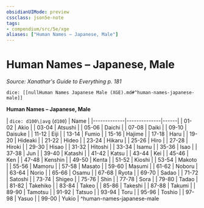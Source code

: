 ```yaml
---
obsidianUIMode: preview
cssclass: json5e-note
tags:
- compendium/src/5e/xge
aliases: ["Human Names – Japanese, Male"]
---
```

# Human Names – Japanese, Male
*Source: Xanathar's Guide to Everything p. 181* 

`dice: [[nullHuman Names Japanese Male (XGE).md#^human-names-japanese-male]]`

**Human Names – Japanese, Male**

| `dice: d100\|avg` (`d100`) | Name |
|-------------|--------------|------|
| 01-02 | Akio |
| 03-04 | Atsushi |
| 05-06 | Daichi |
| 07-08 | Daiki |
| 09-10 | Daisuke |
| 11-12 | Eiji |
| 13-14 | Fumio |
| 15-16 | Hajime |
| 17-18 | Haru |
| 19-20 | Hideaki |
| 21-22 | Hideo |
| 23-24 | Hikaru |
| 25-26 | Hiro |
| 27-28 | Hiroki |
| 29-30 | Hisao |
| 31-32 | Hitoshi |
| 33-34 | Isamu |
| 35-36 | Isao |
| 37-38 | Jun |
| 39-40 | Katashi |
| 41-42 | Katsu |
| 43-44 | Kei |
| 45-46 | Ken |
| 47-48 | Kenshin |
| 49-50 | Kenta |
| 51-52 | Kioshi |
| 53-54 | Makoto |
| 55-56 | Mamoru |
| 57-58 | Masato |
| 59-60 | Masumi |
| 61-62 | Noboru |
| 63-64 | Norio |
| 65-66 | Osamu |
| 67-68 | Ryota |
| 69-70 | Sadao |
| 71-72 | Satoshi |
| 73-74 | Shigeo |
| 75-76 | Shin |
| 77-78 | Sora |
| 79-80 | Tadao |
| 81-82 | Takehiko |
| 83-84 | Takeo |
| 85-86 | Takeshi |
| 87-88 | Takumi |
| 89-90 | Tamotsu |
| 91-92 | Tatsuo |
| 93-94 | Toru |
| 95-96 | Toshio |
| 97-98 | Yasuo |
| 99-00 | Yukio |
^human-names-japanese-male